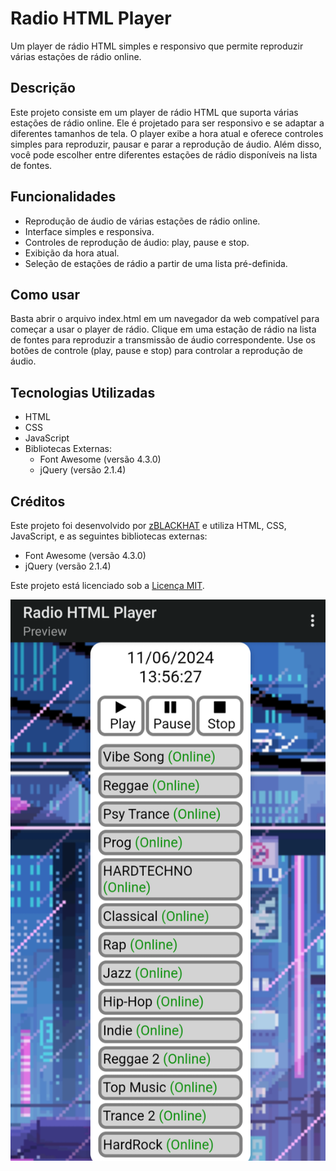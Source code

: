 # Radio HTML Player

Um player de rádio HTML simples e responsivo que permite reproduzir várias estações de rádio online.

## Descrição

Este projeto consiste em um player de rádio HTML que suporta várias estações de rádio online. Ele é projetado para ser responsivo e se adaptar a diferentes tamanhos de tela. O player exibe a hora atual e oferece controles simples para reproduzir, pausar e parar a reprodução de áudio. Além disso, você pode escolher entre diferentes estações de rádio disponíveis na lista de fontes.

## Funcionalidades

- Reprodução de áudio de várias estações de rádio online.
- Interface simples e responsiva.
- Controles de reprodução de áudio: play, pause e stop.
- Exibição da hora atual.
- Seleção de estações de rádio a partir de uma lista pré-definida.

## Como usar

Basta abrir o arquivo index.html em um navegador da web compatível para começar a usar o player de rádio. Clique em uma estação de rádio na lista de fontes para reproduzir a transmissão de áudio correspondente. Use os botões de controle (play, pause e stop) para controlar a reprodução de áudio.


## Tecnologias Utilizadas

- HTML
- CSS
- JavaScript
- Bibliotecas Externas:
  - Font Awesome (versão 4.3.0)
  - jQuery (versão 2.1.4)

## Créditos

Este projeto foi desenvolvido por [zBLACKHAT](https://github.com/Hacker666EXE) e utiliza HTML, CSS, JavaScript, e as seguintes bibliotecas externas:
- Font Awesome (versão 4.3.0)
- jQuery (versão 2.1.4)

Este projeto está licenciado sob a [Licença MIT](LICENSE).

![Radio HTML Player](https://raw.githubusercontent.com/Hacker666EXE/Radio-HTML-Player/main/Player%20HTML.png)

